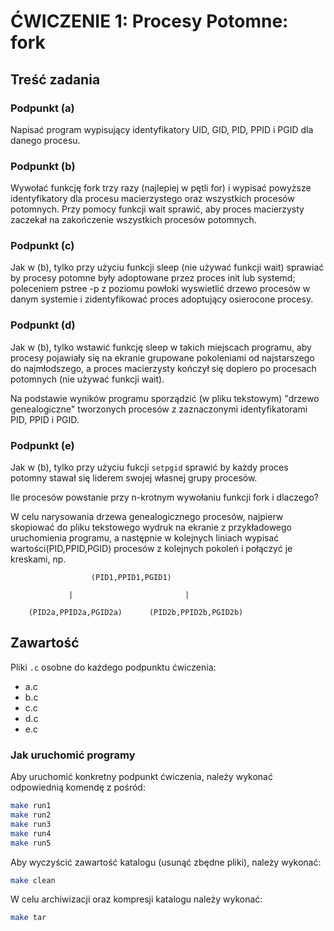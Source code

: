 # ĆWICZENIE 1: Procesy Potomne: fork

## Treść zadania

### Podpunkt (a)

Napisać program wypisujący identyfikatory UID, GID, PID, PPID i PGID dla danego procesu.

### Podpunkt (b)

Wywołać funkcję fork trzy razy (najlepiej w pętli for) i wypisać powyższe identyfikatory dla procesu macierzystego oraz wszystkich procesów potomnych.
Przy pomocy funkcji wait sprawić, aby proces macierzysty zaczekał na zakończenie wszystkich procesów potomnych.

### Podpunkt (c)

Jak w (b), tylko przy użyciu funkcji sleep (nie używać funkcji wait) sprawiać by procesy potomne były adoptowane przez proces init lub systemd;
poleceniem pstree -p z poziomu powłoki wyswietlić drzewo procesów w danym systemie i zidentyfikować proces adoptujący osierocone procesy.

### Podpunkt (d)

Jak w (b), tylko wstawić funkcję sleep w takich miejscach programu, aby procesy pojawiały się na ekranie grupowane pokoleniami od najstarszego do najmłodszego, a proces macierzysty kończył się dopiero po procesach potomnych (nie używać funkcji wait).

Na podstawie wyników programu sporządzić (w pliku tekstowym) "drzewo genealogiczne" tworzonych procesów z zaznaczonymi identyfikatorami PID, PPID i PGID.

### Podpunkt (e)

Jak w (b), tylko przy użyciu fukcji `setpgid` sprawić by każdy proces potomny stawał się liderem swojej własnej grupy procesów.

Ile procesów powstanie przy n-krotnym wywołaniu funkcji fork i dlaczego?

W celu narysowania drzewa genealogicznego procesów, najpierw skopiować do pliku tekstowego wydruk na ekranie z przykładowego uruchomienia programu, a następnie w kolejnych liniach wypisać wartości(PID,PPID,PGID) procesów z kolejnych pokoleń i połączyć je kreskami, np.

```text
                  (PID1,PPID1,PGID1)

             |                         |

    (PID2a,PPID2a,PGID2a)      (PID2b,PPID2b,PGID2b)
```

## Zawartość

Pliki `.c` osobne do każdego podpunktu ćwiczenia:

- a.c
- b.c
- c.c
- d.c
- e.c

### Jak uruchomić programy

Aby uruchomić konkretny podpunkt ćwiczenia, należy wykonać odpowiednią komendę z pośród:

```bash
make run1
make run2
make run3
make run4
make run5
```

Aby wyczyścić zawartość katalogu (usunąć zbędne pliki), należy wykonać:

```bash
make clean
```

W celu archiwizacji oraz kompresji katalogu należy wykonać:

```bash
make tar
```